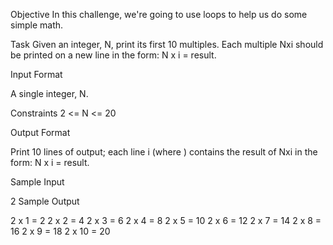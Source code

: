 Objective 
In this challenge, we're going to use loops to help us do some simple math.

Task 
Given an integer, N, print its first 10 multiples. Each multiple Nxi should be printed on a new line in the form: N x i = result.

Input Format

A single integer, N.

Constraints
2 <= N <= 20

Output Format

Print 10 lines of output; each line i (where ) contains the result of Nxi in the form: 
N x i = result.

Sample Input

2
Sample Output

2 x 1 = 2
2 x 2 = 4
2 x 3 = 6
2 x 4 = 8
2 x 5 = 10
2 x 6 = 12
2 x 7 = 14
2 x 8 = 16
2 x 9 = 18
2 x 10 = 20